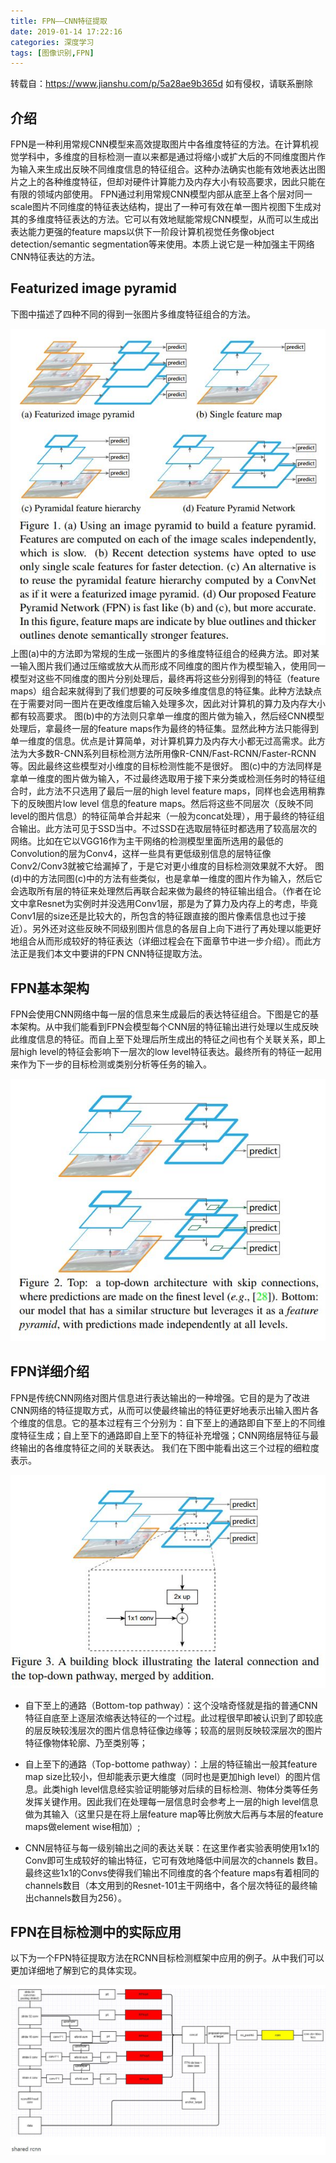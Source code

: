 ```yaml
---
title: FPN——CNN特征提取
date: 2019-01-14 17:22:16
categories: 深度学习
tags: [图像识别,FPN]
---
```

转载自：https://www.jianshu.com/p/5a28ae9b365d 如有侵权，请联系删除

## 介绍

FPN是一种利用常规CNN模型来高效提取图片中各维度特征的方法。在计算机视觉学科中，多维度的目标检测一直以来都是通过将缩小或扩大后的不同维度图片作为输入来生成出反映不同维度信息的特征组合。这种办法确实也能有效地表达出图片之上的各种维度特征，但却对硬件计算能力及内存大小有较高要求，因此只能在有限的领域内部使用。
FPN通过利用常规CNN模型内部从底至上各个层对同一scale图片不同维度的特征表达结构，提出了一种可有效在单一图片视图下生成对其的多维度特征表达的方法。它可以有效地赋能常规CNN模型，从而可以生成出表达能力更强的feature maps以供下一阶段计算机视觉任务像object detection/semantic segmentation等来使用。本质上说它是一种加强主干网络CNN特征表达的方法。

## Featurized image pyramid

下图中描述了四种不同的得到一张图片多维度特征组合的方法。  

![图片](FPN——CNN特征提取/1.JPG)
上图(a)中的方法即为常规的生成一张图片的多维度特征组合的经典方法。即对某一输入图片我们通过压缩或放大从而形成不同维度的图片作为模型输入，使用同一模型对这些不同维度的图片分别处理后，最终再将这些分别得到的特征（feature maps）组合起来就得到了我们想要的可反映多维度信息的特征集。此种方法缺点在于需要对同一图片在更改维度后输入处理多次，因此对计算机的算力及内存大小都有较高要求。
图(b)中的方法则只拿单一维度的图片做为输入，然后经CNN模型处理后，拿最终一层的feature maps作为最终的特征集。显然此种方法只能得到单一维度的信息。优点是计算简单，对计算机算力及内存大小都无过高需求。此方法为大多数R-CNN系列目标检测方法所用像R-CNN/Fast-RCNN/Faster-RCNN等。因此最终这些模型对小维度的目标检测性能不是很好。
图(c)中的方法同样是拿单一维度的图片做为输入，不过最终选取用于接下来分类或检测任务时的特征组合时，此方法不只选用了最后一层的high level feature maps，同样也会选用稍靠下的反映图片low level 信息的feature maps。然后将这些不同层次（反映不同level的图片信息）的特征简单合并起来（一般为concat处理），用于最终的特征组合输出。此方法可见于SSD当中。不过SSD在选取层特征时都选用了较高层次的网络。比如在它以VGG16作为主干网络的检测模型里面所选用的最低的Convolution的层为Conv4，这样一些具有更低级别信息的层特征像Conv2/Conv3就被它给漏掉了，于是它对更小维度的目标检测效果就不大好。
图(d)中的方法同图(c)中的方法有些类似，也是拿单一维度的图片作为输入，然后它会选取所有层的特征来处理然后再联合起来做为最终的特征输出组合。（作者在论文中拿Resnet为实例时并没选用Conv1层，那是为了算力及内存上的考虑，毕竟Conv1层的size还是比较大的，所包含的特征跟直接的图片像素信息也过于接近）。另外还对这些反映不同级别图片信息的各层自上向下进行了再处理以能更好地组合从而形成较好的特征表达（详细过程会在下面章节中进一步介绍）。而此方法正是我们本文中要讲的FPN CNN特征提取方法。

## FPN基本架构

FPN会使用CNN网络中每一层的信息来生成最后的表达特征组合。下图是它的基本架构。从中我们能看到FPN会模型每个CNN层的特征输出进行处理以生成反映此维度信息的特征。而自上至下处理后所生成出的特征之间也有个关联关系，即上层high level的特征会影响下一层次的low level特征表达。最终所有的特征一起用来作为下一步的目标检测或类别分析等任务的输入。

![图片](FPN——CNN特征提取/2.JPG)

## FPN详细介绍

FPN是传统CNN网络对图片信息进行表达输出的一种增强。它目的是为了改进CNN网络的特征提取方式，从而可以使最终输出的特征更好地表示出输入图片各个维度的信息。它的基本过程有三个分别为：自下至上的通路即自下至上的不同维度特征生成；自上至下的通路即自上至下的特征补充增强；CNN网络层特征与最终输出的各维度特征之间的关联表达。
我们在下图中能看出这三个过程的细粒度表示。

![图片](FPN——CNN特征提取/3.JPG)
- 自下至上的通路（Bottom-top pathway）：这个没啥奇怪就是指的普通CNN特征自底至上逐层浓缩表达特征的一个过程。此过程很早即被认识到了即较底的层反映较浅层次的图片信息特征像边缘等；较高的层则反映较深层次的图片特征像物体轮廓、乃至类别等；

- 自上至下的通路（Top-bottome pathway）：上层的特征输出一般其feature map size比较小，但却能表示更大维度（同时也是更加high level）的图片信息。此类high level信息经实验证明能够对后续的目标检测、物体分类等任务发挥关键作用。因此我们在处理每一层信息时会参考上一层的high level信息做为其输入（这里只是在将上层feature map等比例放大后再与本层的feature maps做element wise相加）;

- CNN层特征与每一级别输出之间的表达关联：在这里作者实验表明使用1x1的Conv即可生成较好的输出特征，它可有效地降低中间层次的channels 数目。最终这些1x1的Convs使得我们输出不同维度的各个feature maps有着相同的channels数目（本文用到的Resnet-101主干网络中，各个层次特征的最终输出channels数目为256）。

## FPN在目标检测中的实际应用
以下为一个FPN特征提取方法在RCNN目标检测框架中应用的例子。从中我们可以更加详细地了解到它的具体实现。

![图片](FPN——CNN特征提取/4.JPG)